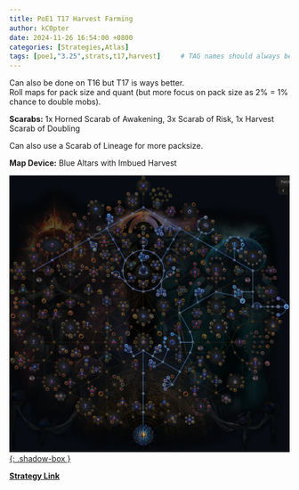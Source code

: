 ```yaml
---
title: PoE1 T17 Harvest Farming
author: kC0pter
date: 2024-11-26 16:54:00 +0800
categories: [Strategies,Atlas]
tags: [poe1,"3.25",strats,t17,harvest]     # TAG names should always be lowercase
---
```


Can also be done on T16 but T17 is ways better.  
Roll maps for pack size and quant (but more focus on pack size as 2% = 1% chance to double mobs).

**Scarabs:** 1x Horned Scarab of Awakening, 3x Scarab of Risk, 1x Harvest Scarab of Doubling

Can also use a Scarab of Lineage for more packsize.

**Map Device:** Blue Altars with Imbued Harvest

[![Atlas Tree](/assets/img/atlas-trees/t17-harvest.png){: .shadow-box }]({{site.baseurl}}/assets/img/atlas-trees/t17-harvest.png)

[**Strategy Link**](https://maxroll.gg/poe/poe-atlas-tree/v4jnd0sx)